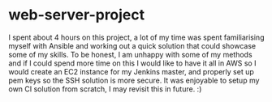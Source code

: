 # web-server-project

I spent about 4 hours on this project, a lot of my time was spent familiarising myself with Ansible and working out a quick solution that could showcase some of my skills. To be honest, I am unhappy with some of my methods and if I could spend more time on this I would like to have it all in AWS so I would create an EC2 instance for my Jenkins master, and properly set up pem keys so the SSH solution is more secure. It was enjoyable to setup my own CI solution from scratch, I may revisit this in future. :)